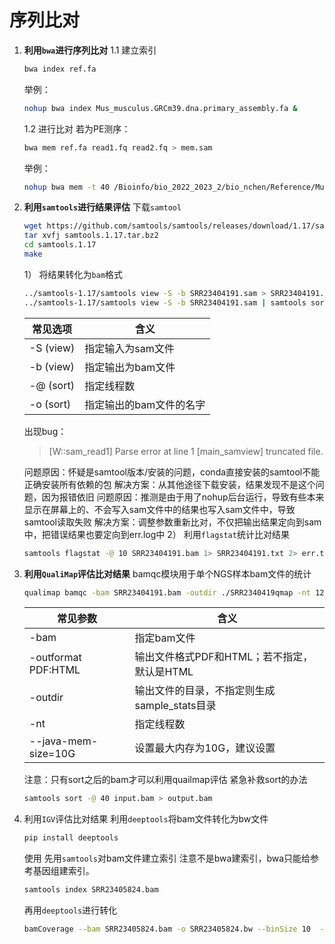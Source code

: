 <style>
img {
  width: 70%;
  padding-left: 15%
    }
</style>

# 序列比对

1. __利用`bwa`进行序列比对__
   1.1 建立索引
   ```sh
   bwa index ref.fa
   ```
   举例：
   ```sh
   nohup bwa index Mus_musculus.GRCm39.dna.primary_assembly.fa &
   ```
   1.2 进行比对
   若为PE测序：
   ```sh
   bwa mem ref.fa read1.fq read2.fq > mem.sam
   ```
   举例：
   ```sh
   nohup bwa mem -t 40 /Bioinfo/bio_2022_2023_2/bio_nchen/Reference/Mus_musculus.GRCm39.dna.primary_assembly.fa SRR23405829_1.fastq.gz SRR23405829_2.fastq.gz 1> SRR23405829.sam 2> err.log &
   ```

1. __利用`samtools`进行结果评估__
   下载`samtool`
   ```sh
   wget https://github.com/samtools/samtools/releases/download/1.17/samtools-1.17.tar.bz2
   tar xvfj samtools.1.17.tar.bz2
   cd samtools.1.17
   make
   ```
    1） 将结果转化为`bam`格式
      ```sh
      ../samtools-1.17/samtools view -S -b SRR23404191.sam > SRR23404191.bam
      ../samtools-1.17/samtools view -S -b SRR23404191.sam | samtools sort -@ 20 -o SRR23404191.bam
      ```
      |常见选项 |含义|
      |--|--|
      |-S (view)|指定输入为sam文件|
      |-b (view)|指定输出为bam文件|
      |-@ (sort)|指定线程数|
      |-o (sort)|指定输出的bam文件的名字|
      
      
      出现bug：
      >[W::sam_read1] Parse error at line 1
      [main_samview] truncated file.

      问题原因：怀疑是samtool版本/安装的问题，conda直接安装的samtool不能正确安装所有依赖的包
      解决方案：从其他途径下载安装，结果发现不是这个问题，因为报错依旧
      问题原因：推测是由于用了nohup后台运行，导致有些本来显示在屏幕上的、不会写入sam文件中的结果也写入sam文件中，导致samtool读取失败
      解决方案：调整参数重新比对，不仅把输出结果定向到sam中，把错误结果也要定向到err.log中
    2） 利用`flagstat`统计比对结果
    ```sh
    samtools flagstat -@ 10 SRR23404191.bam 1> SRR23404191.txt 2> err.txt
    ```

2. __利用`QualiMap`评估比对结果__
   bamqc模块用于单个NGS样本bam文件的统计
   ```sh
   qualimap bamqc -bam SRR23404191.bam -outdir ./SRR2340419qmap -nt 12 --java-mem-size=10G
   ```
   |常见参数|含义|
   |--|--|
   |-bam|指定bam文件|
   |-outformat PDF:HTML|输出文件格式PDF和HTML；若不指定，默认是HTML|
   |-outdir|输出文件的目录，不指定则生成sample_stats目录|
   |-nt|指定线程数|
   |--java-mem-size=10G|设置最大内存为10G，建议设置|
   
   
   注意：只有sort之后的bam才可以利用quailmap评估
   紧急补救sort的办法
   ```sh
   samtools sort -@ 40 input.bam > output.bam
   ```

3. 利用`IGV`评估比对结果
   利用`deeptools`将bam文件转化为bw文件
   ```sh
   pip install deeptools
   ```
   使用
   先用`samtools`对bam文件建立索引
   注意不是bwa建索引，bwa只能给参考基因组建索引。
   ```sh
   samtools index SRR23405824.bam
   ```
   再用`deeptools`进行转化
    ```sh
    bamCoverage --bam SRR23405824.bam -o SRR23405824.bw --binSize 10  --normalizeUsing RPKM
    ```
